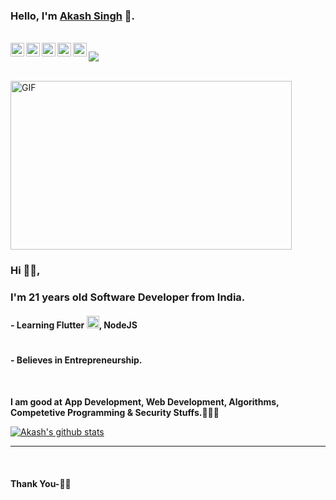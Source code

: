 ### Hello, I'm [Akash Singh](bit.ly/2YnKLYP) 👋. 

<br/>
<a href="https://twitter.com/Akashkumarsing2">
  <img align="left" alt="AkAsH SiNgH| Twitter" width="22px" src="https://cdn.jsdelivr.net/npm/simple-icons@v3/icons/twitter.svg" />
</a>
<a href="https://www.linkedin.com/in/akash-singh-03a731153/">
  <img align="left" alt="AkAsH SiNgH|Linkedin" width="22px" src="https://cdn.jsdelivr.net/npm/simple-icons@v3/icons/linkedin.svg" />
</a>
<a href="https://www.instagram.com/_akashsinghrajput_/">
  <img align="left" alt="AkAsH SiNgH|Instagram" width="22px" src="https://cdn.jsdelivr.net/npm/simple-icons@v3/icons/instagram.svg" />
</a>
<a href="https://leetcode.com/user2540jp/">
  <img align="left" alt="AkAsH SiNgH|Leetcode" width="22px" src="https://cdn.jsdelivr.net/npm/simple-icons@v3/icons/leetcode.svg" />
</a>
<a href="https://www.codechef.com/users/mr_bond_007">
  <img align="left" alt="AkAsH SiNgH|Codechef" width="22px" src="https://cdn.jsdelivr.net/npm/simple-icons@v3/icons/codechef.svg" />
</a>

![](https://visitor-badge.glitch.me/badge?page_id=singhakashkumar.singhakashkumar)

<br />

<img align="center" height="270px" width="450px" alt="GIF" src="https://media.giphy.com/media/p4NLw3I4U0idi/giphy.gif" />
<br />

### Hi 🙋‍♂️,
### I'm 21 years old Software Developer from India.


#### -  Learning Flutter  <code><img height="20" src="https://d2eip9sf3oo6c2.cloudfront.net/tags/images/000/001/245/thumb/flutterlogo.png"></code>, NodeJS <code> <img height="20" width="16" src="https://icon2.cleanpng.com/20180425/xeq/kisspng-node-js-javascript-web-application-express-js-comp-5ae0f84de7b809.1939946215246930699491.jpg"> </code> 



#### - Believes in Entrepreneurship.

<br />


**I am good at**
**App Development, Web Development, Algorithms, Competetive Programming & Security Stuffs.👨🏻‍💻**
<br />


[![Akash's github stats](https://github-readme-stats.vercel.app/api?username=singhakashkumar&show_icons=true&title_color=fff&icon_color=79ff97&text_color=9f9f9f&bg_color=151515)](https://github.com/anuraghazra/github-readme-stats)

*************

<br />

#### Thank You-🙏🏼




  
